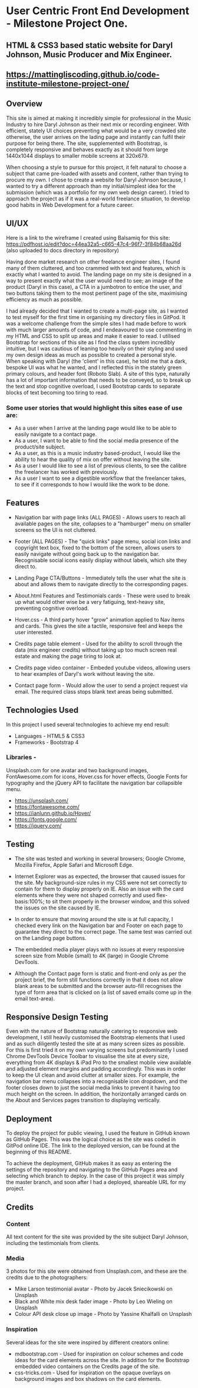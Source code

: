 # User Centric Front End Development - Milestone Project One.

## HTML & CSS3 based static website for Daryl Johnson, Music Producer and Mix Engineer. 

## https://mattingliscoding.github.io/code-institute-milestone-project-one/


## Overview 

This site is aimed at making it incredibly simple for professional in the Music Industry to hire Daryl Johnson as their next mix or recording engineer. With efficient, stately UI choices preventing what would be a very crowded site otherwise, the user arrives on the lading page and instantly can fulfil their purpose for being there. The site, supplemented with Bootstrap, is completely responsive and behaves exactly as it should from large 1440x1044 displays to smaller mobile screens at 320x679.

When choosing a style to pursue for this project, it felt natural to choose a subject that came pre-loaded with assets and content, rather than trying to procure my own. I chose to create a website for Daryl Johnson because, I wanted to try a different approach than my initial/simplest idea for the submission (which was a portfolio for my own web design career). I tried to approach the project as if it was a real-world freelance situation, to develop good habits in Web Development for a future career.

## UI/UX

Here is a link to the wireframe I created using Balsamiq for this site: https://pdfhost.io/edit?doc=44ea32a5-c665-47c4-96f7-3f84b68aa26d (also uploaded to docs directory in repository)

Having done market research on other freelance engineer sites, I found many of them cluttered, and too crammed with text and features, which is exactly what I wanted to avoid. The landing page on my site is designed in a way to present exactly what the user would need to see; an image of the product (Daryl in this case), a CTA in a jumbotron to entice the user, and two buttons taking them to the most pertinent page of the site, maximising efficiency as much as possible. 

I had already decided that I wanted to create a multi-page site, as I wanted to test myself for the first time in organising my directory files in GitPod. It was a welcome challenge from the simple sites I had made before to work with much larger amounts of code, and I endeavoured to use commenting in my HTML and CSS to split up areas and make it easier to read. I utilised Bootstrap for sections of this site as I find the class system incredibly intuitive, but I was cautious of leaning too heavily on their styling and used my own design ideas as much as possible to created a personal style. When speaking with Daryl (the 'client' in this case), he told me that a dark, bespoke UI was what he wanted, and I reflected this in the stately green primary colours, and header font (Roboto Slab). A site of this type, naturally has a lot of important information that needs to be conveyed, so to break up the text and stop cognitive overload, I used Bootstrap cards to separate blocks of text becoming too tiring to read. 

### Some user stories that would highlight this sites ease of use are: 

* As a user when I arrive at the landing page would like to be able to easily navigate to a contact page.
* As a user, I want to be able to find the social media presence of the product/site subject.
* As a user, as this is a music industry based-product, I would like the ability to hear the quality of mix on offer without leaving the site.
* As a user I would like to see a list of previous clients, to see the calibre the freelancer has worked with previously.
* As a user I want to see a digestible workflow that the freelancer takes, to see if it corresponds to how I would like the work to be done.

## Features
* Navigation bar with page links (ALL PAGES) - Allows users to reach all available pages on the site, collapses to a "hamburger" menu on smaller screens so the UI is not cluttered.
* Footer (ALL PAGES) - The "quick links" page menu, social icon links and copyright text box, fixed to the bottom of the screen, allows users to easily navigate without going back up to the navigation bar. Recognisable social icons easily display without labels, which site they direct to. 

* Landing Page CTA/Buttons - Immediately tells the user what the site is about and allows them to navigate directly to the corresponding pages.
* About.html Features and Testimonials cards - These were used to break up what would other wise be a very fatiguing, text-heavy site, preventing cognitive overload.
* Hover.css - A third party hover "grow" animation applied to Nav items and cards. This gives the site a tactile, responsive feel and keeps the user interested. 
* Credits page table element - Used for the ability to scroll through the data (mix engineer credits) without taking up too much screen real estate and making the page tiring to look at. 
* Credits page video container - Embeded youtube videos, allowing users to hear examples of Daryl's work without leaving the site.
* Contact page form - Would allow the user to send a project request via email. The required class stops blank text areas being submitted.

## Technologies Used

In this project I used several technologies to achieve my end result:
* Languages - HTML5 & CSS3
* Frameworks - Bootstrap 4

### Libraries -

Unsplash.com for one avatar and two background images, FontAwesome.com for icons, Hover.css for hover effects, Google Fonts for typography and the jQuery API to facilitate the navigation bar collapsible menu.
* https://unsplash.com/
* https://fontawesome.com/
* https://ianlunn.github.io/Hover/
* https://fonts.google.com/
* https://jquery.com/

## Testing 

* The site was tested and working in several browsers; Google Chrome, Mozilla Firefox, Apple Safari and Microsoft Edge.

* Internet Explorer was as expected, the browser that caused issues for the site. My background-size rules in my CSS were not set correctly to contain for them to display properly on IE. Also an issue with the card elements where they were not shaped correctly and used flex-basis:100%; to sit them properly in the browser window, and this solved the issues on the site caused by IE.

* In order to ensure that moving around the site is at full capacity, I checked every link on the Navigation bar and Footer on each page to guarantee they direct to the correct page. The same test was carried out on the Landing page buttons. 

* The embedded media player plays with no issues at every responsive screen size from Mobile (small) to 4K (large) in Google Chrome DevTools. 

* Although the Contact page form is static and front-end only as per the project brief, the form still functions correctly in that it does not allow blank areas to be submitted and the browser auto-fill recognises the type of form area that is clicked on (a list of saved emails come up in the email text-area).

## Responsive Design Testing

Even with the nature of Bootstrap naturally catering to responsive web development, I still heavily customised the Bootstrap elements that I used and as such diligently tested the site at as many screen sizes as possible. For this is first tried it on my own varying screens but predominantly I used Chrome DevTools Device Toolbar to visualise the site at every size, everything from 4K displays & iPad Pro to the smallest mobile view available and adjusted element margins and padding accordingly. This was in order to keep the UI clean and avoid clutter at smaller sizes. For example, the navigation bar menu collapses into a recognisable icon dropdown, and the footer closes down to just the social media links to prevent it having too much height on the screen. In addition, the horizontally arranged cards on the About and Services pages transition to displaying vertically. 

## Deployment

To deploy the project for public viewing, I used the feature in GitHub known as GitHub Pages. This was the logical choice as the site was coded in GitPod online IDE. The link to the deployed version, can be found at the beginning of this README. 

To achieve the deployment, GitHub makes it as easy as entering the settings of the repository and navigating to the GitHub Pages area and selecting which branch to deploy. In the case of this project it was simply the master branch, and soon after I had a deployed, shareable URL for my project. 

## Credits

### Content 

All text content for the site was provided by the site subject Daryl Johnson, including the testimonials from clients.

### Media 
3 photos for this site were obtained from Unsplash.com, and these are the credits due to the photographers: 
* Mike Larson testimonial avatar - Photo by Jacek Sniecikowski on Unsplash
* Black and White mix desk fader image - Photo by Leo Wieling on Unsplash
* Colour API desk close up image - Photo by Yassine Khalfalli on Unsplash

### Inspiration
Several ideas for the site were inspired by different creators online: 
* mdbootstrap.com - Used for inspiration on colour schemes and code ideas for the card elements across the site. In addition for the Bootstrap embedded video containers on the Credits page of the site. 
* css-tricks.com - Used for inspiration on the opaque overlays on background images and box shadows on the card elements. 

